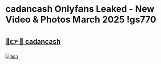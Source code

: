 # cadancash Onlyfans Leaked - New Video & Photos March 2025 !gs770

# <h2><a href="https://pnnybw.iuczelnia.edu.pl?title=cadancash&ref=gs770">🔗👉 🔴 cadancash</a></h2>

[![acn](https://github.com/user-attachments/assets/0f9c940e-d8b0-45ae-aac7-cd30a18b3e1c)](https://pnnybw.iuczelnia.edu.pl?title=cadancash&ref=gs770)

